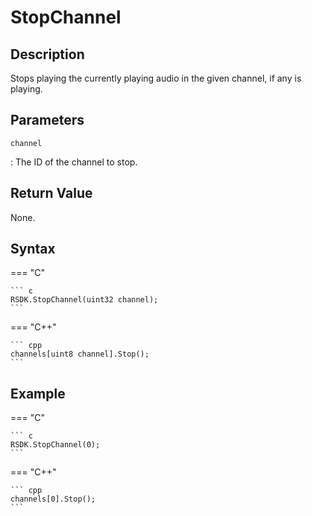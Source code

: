 # StopChannel

## Description
Stops playing the currently playing audio in the given channel, if any is playing.

## Parameters
`channel`

:   The ID of the channel to stop.

## Return Value
None.

## Syntax
=== "C"

	``` c
	RSDK.StopChannel(uint32 channel);
	```

=== "C++"

	``` cpp
	channels[uint8 channel].Stop();
	```

## Example
=== "C"

	``` c
	RSDK.StopChannel(0);
	```

=== "C++"

	``` cpp
	channels[0].Stop();
	```
